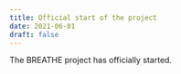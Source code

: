 ```yaml
---
title: Official start of the project
date: 2021-06-01
draft: false
---
```


The BREATHE project has officially started.

<!--more-->